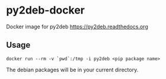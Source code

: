 # py2deb-docker
Docker image for py2deb https://py2deb.readthedocs.org

## Usage

``` shell
docker run --rm -v `pwd`:/tmp -i py2deb <pip package name>
```

The debian packages will be in your current directory.
